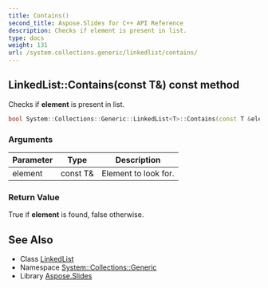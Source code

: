 ```yaml
---
title: Contains()
second_title: Aspose.Slides for C++ API Reference
description: Checks if element is present in list.
type: docs
weight: 131
url: /system.collections.generic/linkedlist/contains/
---
```

## LinkedList::Contains(const T\&) const method


Checks if **element** is present in list.

```cpp
bool System::Collections::Generic::LinkedList<T>::Contains(const T &element) const override
```


### Arguments

| Parameter | Type | Description |
| --- | --- | --- |
| element | const T\& | Element to look for. |

### Return Value

True if **element** is found, false otherwise.

## See Also

* Class [LinkedList](../)
* Namespace [System::Collections::Generic](../../)
* Library [Aspose.Slides](../../../)